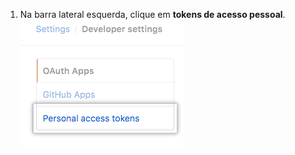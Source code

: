 1. Na barra lateral esquerda, clique em **tokens de acesso pessoal**. ![Tokens de acesso pessoal](/assets/images/help/settings/personal_access_tokens_tab.png)
